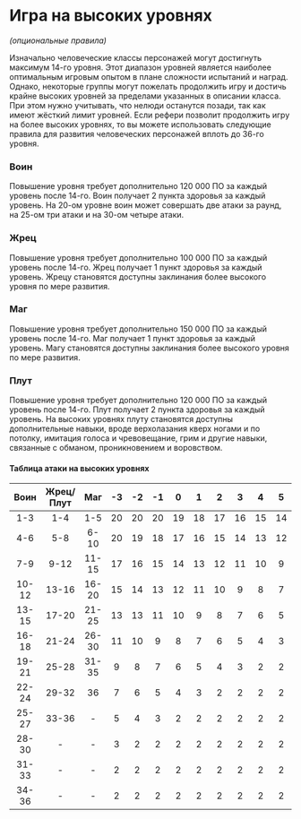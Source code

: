 # Игра на высоких уровнях

_(опциональные правила)_

Изначально человеческие классы персонажей могут достигнуть максимум 14-го уровня. Этот диапазон уровней является наиболее оптимальным игровым опытом в плане сложности испытаний и наград. Однако, некоторые группы могут пожелать продолжить игру и достичь крайне высоких уровней за пределами указанных в описании класса. При этом нужно учитывать, что нелюди останутся позади, так как имеют жёсткий лимит уровней. Если рефери позволит продолжить игру на более высоких уровнях, то вы можете использовать следующие правила для развития человеческих персонажей вплоть до 36-го уровня.

### Воин

Повышение уровня требует дополнительно 120 000 ПО за каждый уровень после 14-го. Воин получает 2 пункта здоровья за каждый уровень. На 20-ом уровне воин может совершать две атаки за раунд, на 25-ом три атаки и на 30-ом четыре атаки.

### Жрец

Повышение уровня требует дополнительно 100 000 ПО за каждый уровень после 14-го. Жрец получает 1 пункт здоровья за каждый уровень. Жрецу становятся доступны заклинания более высокого уровня по мере развития.

### Маг

Повышение уровня требует дополнительно 150 000 ПО за каждый уровень после 14-го. Маг получает 1 пункт здоровья за каждый уровень. Магу становятся доступны заклинания более высокого уровня по мере развития.

### Плут

Повышение уровня требует дополнительно 120 000 ПО за каждый уровень после 14-го. Плут получает 2 пункта здоровья за каждый уровень. На высоких уровнях плуту становятся доступны дополнительные навыки, вроде верхолазания кверх ногами и по потолку, имитация голоса и чревовещание, грим и другие навыки, связанные с обманом, проникновением и воровством.

#### Таблица атаки на высоких уровнях

| Воин  | Жрец/Плут |  Маг  | -3  | -2  | -1  |  0  |  1  |  2  |  3  |  4  |  5  |  6  |  7  |  8  |  9  |
| :---: | :-------: | :---: | :-: | :-: | :-: | :-: | :-: | :-: | :-: | :-: | :-: | :-: | :-: | :-: | :-: |
|  1-3  |    1-4    |  1-5  | 20  | 20  | 20  | 19  | 18  | 17  | 16  | 15  | 14  | 13  | 12  | 11  | 10  |
|  4-6  |    5-8    | 6-10  | 20  | 19  | 18  | 17  | 16  | 15  | 14  | 13  | 12  | 11  | 10  |  9  |  8  |
|  7-9  |   9-12    | 11-15 | 17  | 16  | 15  | 14  | 13  | 12  | 11  | 10  |  9  |  8  |  7  |  6  |  5  |
| 10-12 |   13-16   | 16-20 | 15  | 14  | 13  | 12  | 11  | 10  |  9  |  8  |  7  |  6  |  5  |  4  |  3  |
| 13-15 |   17-20   | 21-25 | 13  | 13  | 11  | 10  |  9  |  8  |  7  |  6  |  5  |  4  |  3  |  2  |  2  |
| 16-18 |   21-24   | 26-30 | 11  | 10  |  9  |  8  |  7  |  6  |  5  |  4  |  3  |  2  |  2  |  2  |  2  |
| 19-21 |   25-28   | 31-35 |  9  |  8  |  7  |  6  |  5  |  4  |  3  |  2  |  2  |  2  |  2  |  2  |  2  |
| 22-24 |   29-32   |  36   |  7  |  6  |  5  |  4  |  3  |  2  |  2  |  2  |  2  |  2  |  2  |  2  |  2  |
| 25-27 |   33-36   |   -   |  5  |  4  |  3  |  2  |  2  |  2  |  2  |  2  |  2  |  2  |  2  |  2  |  2  |
| 28-30 |     -     |   -   |  3  |  2  |  2  |  2  |  2  |  2  |  2  |  2  |  2  |  2  |  2  |  2  |  2  |
| 31-33 |     -     |   -   |  2  |  2  |  2  |  2  |  2  |  2  |  2  |  2  |  2  |  2  |  2  |  2  |  2  |
| 34-36 |     -     |   -   |  2  |  2  |  2  |  2  |  2  |  2  |  2  |  2  |  2  |  2  |  2  |  2  |  2  |
